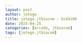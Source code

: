 ```yaml
---
layout: post
author: jotego
title: jotego.jtbiocom - bcd4106
date: 2025-04-25
categories: [Arcade, jtbiocom]
tags: [jotego.jtbiocom]
---
```


